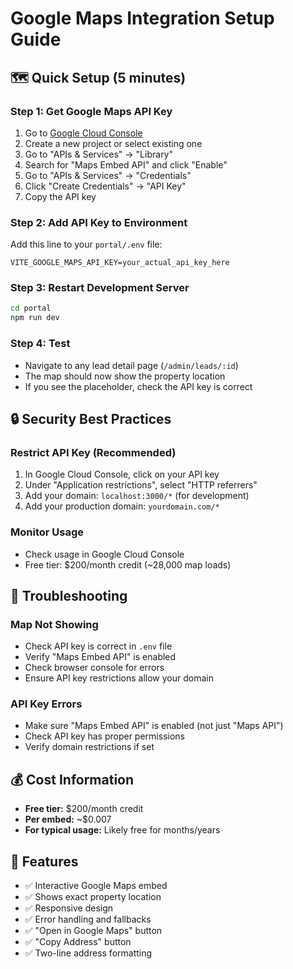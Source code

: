 # Google Maps Integration Setup Guide

## 🗺️ Quick Setup (5 minutes)

### Step 1: Get Google Maps API Key
1. Go to [Google Cloud Console](https://console.cloud.google.com/)
2. Create a new project or select existing one
3. Go to "APIs & Services" → "Library"
4. Search for "Maps Embed API" and click "Enable"
5. Go to "APIs & Services" → "Credentials"
6. Click "Create Credentials" → "API Key"
7. Copy the API key

### Step 2: Add API Key to Environment
Add this line to your `portal/.env` file:
```
VITE_GOOGLE_MAPS_API_KEY=your_actual_api_key_here
```

### Step 3: Restart Development Server
```bash
cd portal
npm run dev
```

### Step 4: Test
- Navigate to any lead detail page (`/admin/leads/:id`)
- The map should now show the property location
- If you see the placeholder, check the API key is correct

## 🔒 Security Best Practices

### Restrict API Key (Recommended)
1. In Google Cloud Console, click on your API key
2. Under "Application restrictions", select "HTTP referrers"
3. Add your domain: `localhost:3000/*` (for development)
4. Add your production domain: `yourdomain.com/*`

### Monitor Usage
- Check usage in Google Cloud Console
- Free tier: $200/month credit (~28,000 map loads)

## 🐛 Troubleshooting

### Map Not Showing
- Check API key is correct in `.env` file
- Verify "Maps Embed API" is enabled
- Check browser console for errors
- Ensure API key restrictions allow your domain

### API Key Errors
- Make sure "Maps Embed API" is enabled (not just "Maps API")
- Check API key has proper permissions
- Verify domain restrictions if set

## 💰 Cost Information
- **Free tier:** $200/month credit
- **Per embed:** ~$0.007
- **For typical usage:** Likely free for months/years

## 🎯 Features
- ✅ Interactive Google Maps embed
- ✅ Shows exact property location
- ✅ Responsive design
- ✅ Error handling and fallbacks
- ✅ "Open in Google Maps" button
- ✅ "Copy Address" button
- ✅ Two-line address formatting
